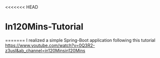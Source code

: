 <<<<<<< HEAD
# In120Mins-Tutorial
=======
I realized a simple Spring-Boot application following this tutorial https://www.youtube.com/watch?v=0Q3R2-z3usI&ab_channel=in120Minsin120Mins

